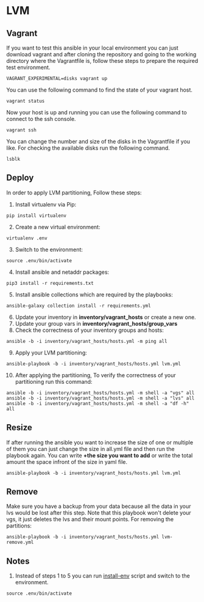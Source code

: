 # LVM
## Vagrant
If you want to test this ansible in your local environment you can just download vagrant and after cloning the repository and going to the working directory where the Vagrantfile is, follow these steps to prepare the required test environment.
```
VAGRANT_EXPERIMENTAL=disks vagrant up
```
You can use the following command to find the state of your vagrant host.
```
vagrant status
```
Now your host is up and running you can use the following command to connect to the ssh console.
```
vagrant ssh
```
You can change the number and size of the disks in the Vagrantfile if you like. For checking the available disks run the following command.
```
lsblk
```
## Deploy
In order to apply LVM partitioning, Follow these steps:

1. Install virtualenv via Pip:
```
pip install virtualenv
```
2. Create a new virtual environment:
```
virtualenv .env
```
3. Switch to the environment:
```
source .env/bin/activate
```
4. Install ansible and netaddr packages:
```
pip3 install -r requirements.txt
```
5. Install ansible collections which are required by the playbooks:
```
ansible-galaxy collection install -r requirements.yml
```
6. Update your inventory in **inventory/vagrant_hosts** or create a new one.
7. Update your group vars in **inventory/vagrant_hosts/group_vars**
8. Check the correctness of your inventory groups and hosts:
```
ansible -b -i inventory/vagrant_hosts/hosts.yml -m ping all
```
9. Apply your LVM partitioning:
```
ansible-playbook -b -i inventory/vagrant_hosts/hosts.yml lvm.yml
```
10. After applying the partitioning, To verify the correctness of your partitioning run this command:
```
ansible -b -i inventory/vagrant_hosts/hosts.yml -m shell -a "vgs" all
ansible -b -i inventory/vagrant_hosts/hosts.yml -m shell -a "lvs" all
ansible -b -i inventory/vagrant_hosts/hosts.yml -m shell -a "df -h" all
```
## Resize
If after running the ansible you want to increase the size of one or multiple of them you can just change the size in all.yml file and then run the playbook again.
You can write **+the size you want to add** or write the total amount the space infront of the size in yaml file.
```
ansible-playbook -b -i inventory/vagrant_hosts/hosts.yml lvm.yml
```
## Remove
Make sure you have a backup from your data because all the data in your lvs would be lost after this step.
Note that this playbook won't delete your vgs, it just deletes the lvs and their mount points.
For removing the partitions:
```
ansible-playbook -b -i inventory/vagrant_hosts/hosts.yml lvm-remove.yml
```
## Notes
1. Instead of steps 1 to 5 you can run [install-env](https://github.com/mahdiyehmr/ansible_lvm/blob/main/install-venv.sh) script and switch to the environment.
```
source .env/bin/activate
```
